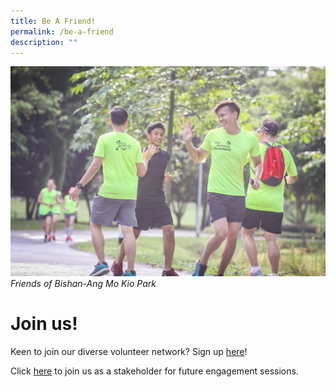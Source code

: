 ```yaml
---
title: Be A Friend!
permalink: /be-a-friend
description: ""
---
```

![Alt text for image on Isomer site](/images/FoBAMKP%20morn%20greeters.jpg)
*Friends of Bishan-Ang Mo Kio Park*

# Join us!
Keen to join our diverse volunteer network? Sign up [here](https://vms.nparks.gov.sg/)!

Click [here](https://form.gov.sg/#!/5e21692b935451001117a12e) to join us as a stakeholder for future engagement sessions. 